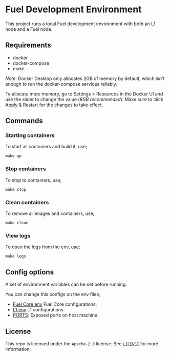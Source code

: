 # Fuel Development Environment

This project runs a local Fuel development environment with both an L1 node and a Fuel node.

## Requirements

- docker
- docker-compose
- make

_Note_: Docker Desktop only allocates 2GB of memory by default, which isn't enough to run the docker-compose services reliably.

To allocate more memory, go to Settings > Resources in the Docker UI and use the slider to change the value (_8GB recommended_). Make sure to click Apply & Restart for the changes to take effect.

## Commands

### Starting containers

To start all containers and build it, use;

```
make up
```

### Stop containers

To stop to containers, use;

```
make stop
```

### Clean containers

To remove all images and containers, use;

```
make clean
```

### View logs

To open the logs from the env, use;

```
make logs
```

## Config options

A set of environment variables can be set before running.

You can change this configs on the env files;

- [Fuel Core env](./envs/fuel_core.env) Fuel Core configurations.
- [L1 env](./envs/l1_chain.env) L1 configurations.
- [PORTS](./envs/ports.env): Exposed ports on host machine.

## License

This repo is licensed under the `Apache-2.0` license. See [`LICENSE`](./LICENSE) for more information.
